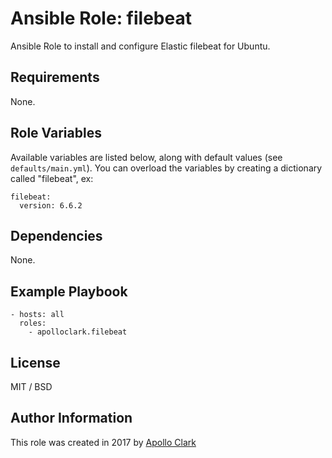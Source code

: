 # Ansible Role: filebeat

Ansible Role to install and configure Elastic filebeat for Ubuntu.


## Requirements

None.

## Role Variables

Available variables are listed below, along with default values (see `defaults/main.yml`).
You can overload the variables by creating a dictionary called "filebeat", ex:

    filebeat:
      version: 6.6.2

## Dependencies

None.

## Example Playbook

    - hosts: all
      roles:
        - apolloclark.filebeat

## License

MIT / BSD

## Author Information

This role was created in 2017 by [Apollo Clark](https://www.apolloclark.com/)
